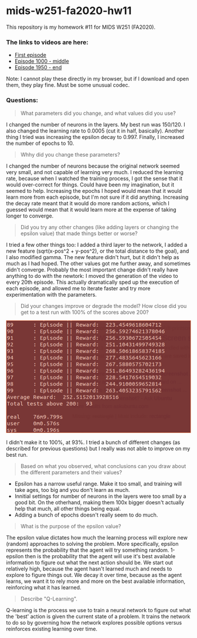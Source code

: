 # mids-w251-fa2020-hw11

This repository is my homework #11 for MIDS W251 (FA2020).

### The links to videos are here:

* [First episode](https://mids-w251-jtrobec.s3.us-east-2.amazonaws.com/episode0.mp4)
* [Episode 1000 - middle](https://mids-w251-jtrobec.s3.us-east-2.amazonaws.com/episode1000.mp4)
* [Episode 1950 - end](https://mids-w251-jtrobec.s3.us-east-2.amazonaws.com/episode1950.mp4)

Note: I cannot play these directly in my browser, but if I download and open them, they play fine. Must be some unusual codec.

### Questions:

> What parameters did you change, and what values did you use?

I changed the number of neurons in the layers. My best run was 150/120. I also changed the learning rate to 0.0005 (cut it in half, basically). Another thing I tried was increasing the epsilon decay to 0.997. Finally, I increased the number of epochs to 10.

> Whhy did you change these parameters?

I changed the number of neurons because the original network seemed very small, and not capable of learning very much. I reduced the learning rate, because when I watched the training process, I got the sense that it would over-correct for things. Could have been my imagination, but it seemed to help. Increasing the epochs I hoped would mean that it would learn more from each episode, but I'm not sure if it did anything. Increasing the decay rate meant that it would do more random actions, which I guessed would mean that it would learn more at the expense of taking longer to converge.

> Did you try any other changes (like adding layers or changing the epsilon value) that made things better or worse?

I tried a few other things too: I added a third layer to the network, I added a new feature (sqrt(x-pos^2 + y-pos^2), or the total distance to the goal), and I also modified gamma. The new feature didn't hurt, but it didn't help as much as I had hoped. The other values got me further away, and sometimes didn't converge. Probably the most important change didn't really have anything to do with the newtork: I moved the generation of the video to every 20th episode. This actually dramatically sped up the execution of each episode, and allowed me to iterate faster and try more experimentation with the parameters.

> Did your changes improve or degrade the model? How close did you get to a test run with 100% of the scores above 200?

![Scores for my best model](ll-dqn-2layer.png?raw=true "Scores for my best model")

I didn't make it to 100%, at 93%. I tried a bunch of different changes (as described for previous questions) but I really was not able to improve on my best run.

> Based on what you observed, what conclusions can you draw about the different parameters and their values?

* Epsilon has a narrow useful range. Make it too small, and training will take ages, too big and you don't learn as much.
* Innitial settings for number of neurons in the layers were too small by a good bit. On the otherhand, making them 100x bigger doesn't actually help that much, all other things being equal.
* Adding a bunch of epochs doesn't really seem to do much.

> What is the purpose of the epsilon value?

The epsilon value dictates how much the learning process will explore new (random) approaches to solving the problem. More specifically, epsilon represents the probability that the agent will try something random. 1-epsilon then is the probability that the agent will use it's best available information to figure out what the next action should be. We start out relatively high, because the agent hasn't learned much and needs to explore to figure things out. We decay it over time, because as the agent learns, we want it to rely more and more on the best available information, reinforcing what it has learned.

> Describe "Q-Learning".

Q-learning is the process we use to train a neural network to figure out what the 'best' action is given the current state of a problem. It trains the network to do so by governing how the network explores possible options versus reinforces existing learning over time.
